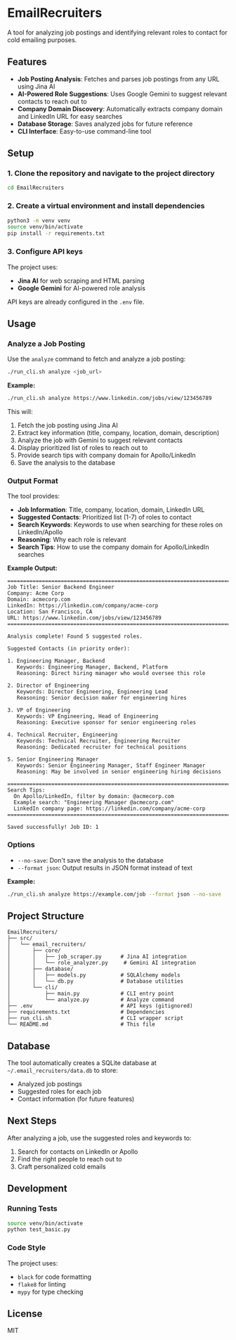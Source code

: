 # EmailRecruiters

A tool for analyzing job postings and identifying relevant roles to contact for cold emailing purposes.

## Features

- **Job Posting Analysis**: Fetches and parses job postings from any URL using Jina AI
- **AI-Powered Role Suggestions**: Uses Google Gemini to suggest relevant contacts to reach out to
- **Company Domain Discovery**: Automatically extracts company domain and LinkedIn URL for easy searches
- **Database Storage**: Saves analyzed jobs for future reference
- **CLI Interface**: Easy-to-use command-line tool

## Setup

### 1. Clone the repository and navigate to the project directory

```bash
cd EmailRecruiters
```

### 2. Create a virtual environment and install dependencies

```bash
python3 -m venv venv
source venv/bin/activate
pip install -r requirements.txt
```

### 3. Configure API keys

The project uses:
- **Jina AI** for web scraping and HTML parsing
- **Google Gemini** for AI-powered role analysis

API keys are already configured in the `.env` file.

## Usage

### Analyze a Job Posting

Use the `analyze` command to fetch and analyze a job posting:

```bash
./run_cli.sh analyze <job_url>
```

**Example:**

```bash
./run_cli.sh analyze https://www.linkedin.com/jobs/view/123456789
```

This will:
1. Fetch the job posting using Jina AI
2. Extract key information (title, company, location, domain, description)
3. Analyze the job with Gemini to suggest relevant contacts
4. Display prioritized list of roles to reach out to
5. Provide search tips with company domain for Apollo/LinkedIn
6. Save the analysis to the database

### Output Format

The tool provides:
- **Job Information**: Title, company, location, domain, LinkedIn URL
- **Suggested Contacts**: Prioritized list (1-7) of roles to contact
- **Search Keywords**: Keywords to use when searching for these roles on LinkedIn/Apollo
- **Reasoning**: Why each role is relevant
- **Search Tips**: How to use the company domain for Apollo/LinkedIn searches

**Example Output:**

```
================================================================================
Job Title: Senior Backend Engineer
Company: Acme Corp
Domain: acmecorp.com
LinkedIn: https://linkedin.com/company/acme-corp
Location: San Francisco, CA
URL: https://www.linkedin.com/jobs/view/123456789
================================================================================

Analysis complete! Found 5 suggested roles.

Suggested Contacts (in priority order):

1. Engineering Manager, Backend
   Keywords: Engineering Manager, Backend, Platform
   Reasoning: Direct hiring manager who would oversee this role

2. Director of Engineering
   Keywords: Director Engineering, Engineering Lead
   Reasoning: Senior decision maker for engineering hires

3. VP of Engineering
   Keywords: VP Engineering, Head of Engineering
   Reasoning: Executive sponsor for senior engineering roles

4. Technical Recruiter, Engineering
   Keywords: Technical Recruiter, Engineering Recruiter
   Reasoning: Dedicated recruiter for technical positions

5. Senior Engineering Manager
   Keywords: Senior Engineering Manager, Staff Engineer Manager
   Reasoning: May be involved in senior engineering hiring decisions

================================================================================
Search Tips:
  On Apollo/LinkedIn, filter by domain: @acmecorp.com
  Example search: "Engineering Manager @acmecorp.com"
  LinkedIn company page: https://linkedin.com/company/acme-corp
================================================================================

Saved successfully! Job ID: 1
```

### Options

- `--no-save`: Don't save the analysis to the database
- `--format json`: Output results in JSON format instead of text

**Example:**

```bash
./run_cli.sh analyze https://example.com/job --format json --no-save
```

## Project Structure

```
EmailRecruiters/
├── src/
│   └── email_recruiters/
│       ├── core/
│       │   ├── job_scraper.py      # Jina AI integration
│       │   └── role_analyzer.py     # Gemini AI integration
│       ├── database/
│       │   ├── models.py           # SQLAlchemy models
│       │   └── db.py               # Database utilities
│       └── cli/
│           ├── main.py             # CLI entry point
│           └── analyze.py          # Analyze command
├── .env                            # API keys (gitignored)
├── requirements.txt                # Dependencies
├── run_cli.sh                      # CLI wrapper script
└── README.md                       # This file
```

## Database

The tool automatically creates a SQLite database at `~/.email_recruiters/data.db` to store:
- Analyzed job postings
- Suggested roles for each job
- Contact information (for future features)

## Next Steps

After analyzing a job, use the suggested roles and keywords to:
1. Search for contacts on LinkedIn or Apollo
2. Find the right people to reach out to
3. Craft personalized cold emails

## Development

### Running Tests

```bash
source venv/bin/activate
python test_basic.py
```

### Code Style

The project uses:
- `black` for code formatting
- `flake8` for linting
- `mypy` for type checking

## License

MIT
